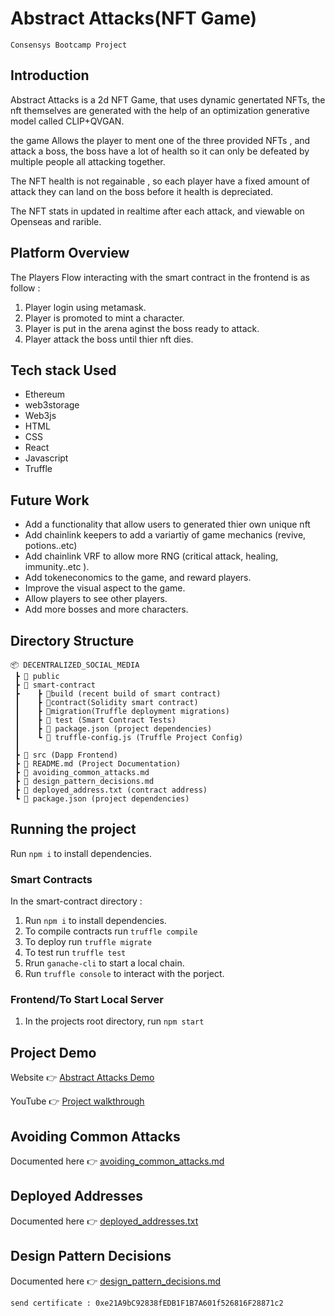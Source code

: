 # Abstract Attacks(NFT Game)
`Consensys Bootcamp Project`

## Introduction
Abstract Attacks is a 2d NFT Game, that uses dynamic genertated NFTs, the nft themselves are generated with the help of an optimization generative model called CLIP+QVGAN.

the game Allows the player to ment one of the three provided NFTs , and attack a boss, the boss have a lot of health so it can only be defeated by multiple people all attacking together.

The NFT health is not regainable , so each player have a fixed amount of attack they can land on the boss before it health is depreciated.

The NFT stats in updated in realtime after each attack, and viewable on Openseas and rarible.

## Platform Overview

The Players Flow interacting with the smart contract in the frontend is as follow :

1. Player login using metamask.
2. Player is promoted to mint a character.
3. Player is put in the arena aginst the boss ready to attack.
4. Player attack the boss until thier nft dies.

## Tech stack Used

- Ethereum
- web3storage
- Web3js
- HTML
- CSS
- React
- Javascript
- Truffle

## Future Work

- Add a functionality that allow users to generated thier own unique nft
- Add chainlink keepers to add a variartiy of game mechanics (revive, potions..etc)
- Add chainlink VRF to allow more RNG (critical attack, healing, immunity..etc ).
- Add tokeneconomics to the game, and reward players.
- Improve the visual aspect to the game.
- Allow players to see other players.
- Add more bosses and more characters.

## Directory Structure

```
📦 DECENTRALIZED_SOCIAL_MEDIA
 ┣ 📂 public
 ┣ 📂 smart-contract
 ┣    ┣ 📂build (recent build of smart contract)
 ┃    ┣ 📂contract(Solidity smart contract)
 ┃    ┣	📂migration(Truffle deployment migrations)
 ┃    ┣ 📂 test (Smart Contract Tests)
 ┃    ┣ 📜 package.json (project dependencies)
 ┃    ┗ 📜 truffle-config.js (Truffle Project Config)
 ┃
 ┣ 📂 src (Dapp Frontend)
 ┣ 📜 README.md (Project Documentation)
 ┣ 📜 avoiding_common_attacks.md
 ┣ 📜 design_pattern_decisions.md
 ┣ 📜 deployed_address.txt (contract address)
 ┗ 📜 package.json (project dependencies)
```

## Running the project

Run `npm i` to install dependencies.

### Smart Contracts

In the smart-contract directory :

1. Run `npm i` to install dependencies.
2. To compile contracts run `truffle compile`
3. To deploy run `truffle migrate`
4. To test run `truffle test`
5. Rrun `ganache-cli` to start a local chain.
6. Run `truffle console` to interact with the porject.

### Frontend/To Start Local Server

1. In the projects root directory, run `npm start`

## Project Demo

Website 👉 [Abstract Attacks Demo](https://orange-lake-7069.on.fleek.co/)

YouTube 👉 [Project walkthrough](https://youtu.be/2xLrlHg-wpU)

## Avoiding Common Attacks

Documented here 👉 [avoiding_common_attacks.md](avoiding_common_attacks.md)

## Deployed Addresses

Documented here 👉 [deployed_addresses.txt](deployed_addresses.txt)

## Design Pattern Decisions

Documented here 👉 [design_pattern_decisions.md](design_pattern_decisions.md)

`send certificate : 0xe21A9bC92838fEDB1F1B7A601f526816F28871c2`
